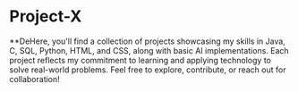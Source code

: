 # Project-X
**DeHere, you'll find a collection of projects showcasing my skills in Java, C, SQL, Python, HTML, and CSS, along with basic AI implementations. Each project reflects my commitment to learning and applying technology to solve real-world problems. Feel free to explore, contribute, or reach out for collaboration!
